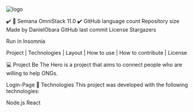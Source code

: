 ![logo](https://user-images.githubusercontent.com/54122778/106683145-baeaf600-65a2-11eb-9a59-97e0019094bb.jpg)



✔️ 🚀 Semana OmniStack 11.0 ✔️
GitHub language count Repository size Made by DanielObara GitHub last commit  License Stargazers

Run in Insomnia

Project   |    Technologies   |    Layout   |    How to use   |    How to contribute   |    License

💻 Project
Be The Hero is a project that aims to connect people who are willing to help ONGs.

Login-Page
🚀 Technologies
This project was developed with the following technologies:

Node.js
React
